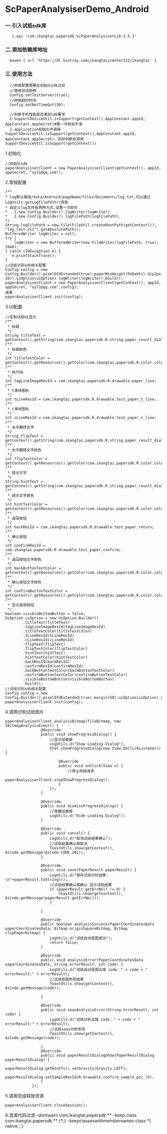 # ScPaperAnalysiserDemo_Android
### 一.引入试纸sdk库

       1.api 'com.ikangtai.papersdk:ScPaperAnalysiserLib:1.5.3'

### 二.添加依赖库地址

      maven { url 'https://dl.bintray.com/ikangtaijcenter123/ikangtai' }

### 三.使用方法

      //网络配置需要在初始化sdk之前
      //使用测试网络
      Config.setTestServer(true);
      //网络超时时间
      Config.setNetTimeOut(30);

      //判断手机性能是否满足sdk要求
      1.SupportDeviceUtil.isSupport(getContext(),AppConstant.appId, AppConstant.appSecret)#第一次校验不准
      2.application初始化中调用SupportDeviceUtil.isSupport(getContext(),AppConstant.appId, AppConstant.appSecret)，实际判断处调用SupportDeviceUtil.isSupport(getContext())
          
  1.初始化
    
    //初始化sdk
    paperAnalysiserClient = new PaperAnalysiserClient(getContext(), appId, appSecret, "xyl1@qq.com");
  2.常规配置
  
    /**
    * log默认路径/data/Android/pageName/files/Documents/log.txt,可以通过LogUtils.getLogFilePath()获取
    * 自定义log文件有两种方式,设置一次即可
    *   1.new Config.Builder().logWriter(logWriter).
    *   2.new Config.Builder().logFilePath(logFilePath).
    */
    String logFilePath = new File(FileUtil.createRootPath(getContext()), "log_test.txt").getAbsolutePath();
    BufferedWriter logWriter = null;
    try {
        logWriter = new BufferedWriter(new FileWriter(logFilePath, true), 2048);
    } catch (IOException e) {
       e.printStackTrace();
    }
    //试纸识别sdk相关配置
    Config config = new Config.Builder().pixelOfdExtended(true).paperMinHeight(PxDxUtil.dip2px(getContext(), 20)).uiOption(uiOption).logWriter(logWriter).build();
    paperAnalysiserClient = new PaperAnalysiserClient(getContext(), appId, appSecret, "xyl1@qq.com",config);
    或者
    paperAnalysiserClient.init(config);
    
  3.UI配置
  
    //定制试纸Ui显示
    /**
     * 标题
     */
    String titleText = getContext().getString(com.ikangtai.papersdk.R.string.paper_result_dialog_title);
    /**
     * 标题颜色
     */
    int titleTextColor = getContext().getResources().getColor(com.ikangtai.papersdk.R.color.color_444444);
    /**
     * 标尺线
     */
    int tagLineImageResId = com.ikangtai.papersdk.R.drawable.paper_line;
    /**
     * t滑块图标
     */
    int tLineResId = com.ikangtai.papersdk.R.drawable.test_paper_t_line;
    /**
     * c滑块图标
     */
    int cLineResId = com.ikangtai.papersdk.R.drawable.test_paper_c_line;
    /**
     * 水平翻转文字
     */
    String flipText = getContext().getString(com.ikangtai.papersdk.R.string.paper_result_dialog_flip);
    /**
     * 水平翻转文字颜色
     */
    int flipTextColor = getContext().getResources().getColor(com.ikangtai.papersdk.R.color.color_67A3FF);
    /**
     * 提示文字
     */
    String hintText = getContext().getString(com.ikangtai.papersdk.R.string.paper_result_dialog_hit);
    /**
     * 提示文字颜色
     */
    int hintTextColor = getContext().getResources().getColor(com.ikangtai.papersdk.R.color.color_444444);
    /**
     * 返回按钮
     */
    int backResId = com.ikangtai.papersdk.R.drawable.test_paper_return;
    /**
     * 确认按钮
     */
    int confirmResId = com.ikangtai.papersdk.R.drawable.test_paper_confirm;
    /**
     * 返回按钮文字颜色
     */
    int backButtonTextColor = getContext().getResources().getColor(com.ikangtai.papersdk.R.color.color_444444);
    /**
     * 确认按钮文字颜色
     */
    int confirmButtonTextColor = getContext().getResources().getColor(com.ikangtai.papersdk.R.color.color_444444);
    /**
     * 显示底部按钮
     */
    boolean visibleBottomButton = false;
    UiOption uiOption = new UiOption.Builder()
            .titleText(titleText)
            .tagLineImageResId(tagLineImageResId)
            .titleTextColor(titleTextColor)
            .tLineResId(tLineResId)
            .cLineResId(cLineResId)
            .flipText(flipText)
            .flipTextColor(flipTextColor)
            .hintText(hintText)
            .hintTextColor(hintTextColor)
            .backResId(backResId)
            .confirmResId(confirmResId)
            .backButtonTextColor(backButtonTextColor)
            .confirmButtonTextColor(confirmButtonTextColor)
            .visibleBottomButton(visibleBottomButton)
            .build();
    //试纸识别sdk相关配置
    Config config = new Config.Builder().pixelOfdExtended(true).margin(50).uiOption(uiOption).netTimeOutRetryCount(1).build();
    paperAnalysiserClient.init(config);

  4.调用识别试纸图片

    paperAnalysiserClient.analysisBitmap(fileBitmap, new IBitmapAnalysisEvent() {
                    @Override
                    public void showProgressDialog() {
                        //显示加载框
                        LogUtils.d("Show Loading Dialog");
                        that.showProgressDialog(new View.OnClickListener() {

                            @Override
                            public void onClick(View v) {
                                //停止网络请求
                                paperAnalysiserClient.stopShowProgressDialog();
                            }
                        });
                    }

                    @Override
                    public void dismissProgressDialog() {
                        //隐藏加载框
                        LogUtils.d("Hide Loading Dialog");
                    }

                    @Override
                    public void cancel() {
                        LogUtils.d("取消试纸结果确认");
                        //试纸结果确认框取消
                        ToastUtils.show(getContext(), AiCode.getMessage(AiCode.CODE_201));
                    }

                    @Override
                    public void save(PaperResult paperResult) {
                        LogUtils.d("保存试纸分析结果：\n"+paperResult.toString());
                        //试纸结果确认框确认 显示试纸结果
                        if (paperResult.getErrNo() != 0) {
                            ToastUtils.show(getContext(), AiCode.getMessage(paperResult.getErrNo()));
                        }

                    }

                    @Override
                    public boolean analysisSuccess(PaperCoordinatesData paperCoordinatesData, Bitmap originSquareBitmap, Bitmap clipPaperBitmap) {
                        LogUtils.d("试纸自动抠图成功");
                        return false;
                    }

                    @Override
                    public void analysisError(PaperCoordinatesData paperCoordinatesData, String errorResult, int code) {
                        LogUtils.d("试纸自动抠图出错 code：" + code + " errorResult:" + errorResult);
                        //试纸抠图失败结果
                        ToastUtils.show(getContext(), AiCode.getMessage(code));

                    }

                    @Override
                    public void saasAnalysisError(String errorResult, int code) {
                        LogUtils.d("试纸分析出错 code：" + code + " errorResult:" + errorResult);
                        //试纸saas分析失败
                        ToastUtils.show(getContext(), AiCode.getMessage(code));

                    }
                    @Override
                    public void paperResultDialogShow(PaperResultDialog paperResultDialog) {
                        paperResultDialog.getHintTv().setGravity(Gravity.LEFT);
                        paperResultDialog.setSampleResId(R.drawable.confirm_sample_pic_lh);
                    }
                });
  5.调用完成释放资源

    paperAnalysiserClient.closeSession();
    
  6.混淆代码过滤
    -dontwarn  com.ikangtai.papersdk.**
    -keep class com.ikangtai.papersdk.** {*;}
    -keepclasseswithmembernames class *{
    	native <methods>;
    }